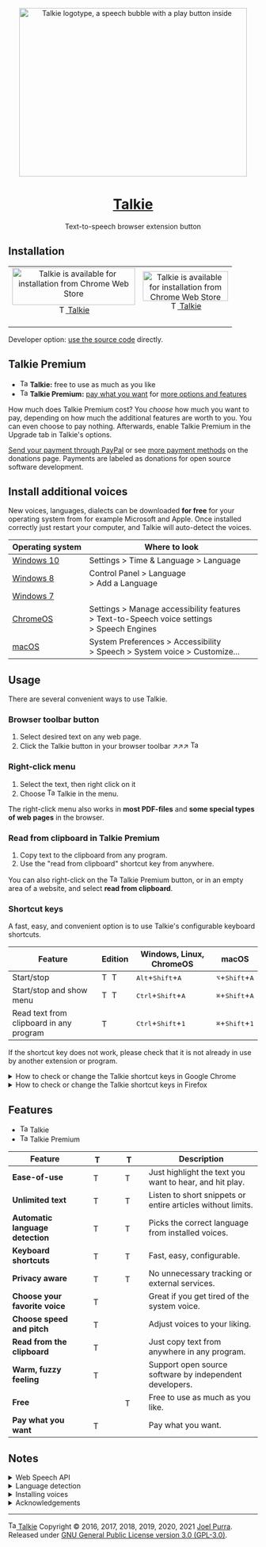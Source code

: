 <p align="center">
  <a href="https://joelpurra.com/projects/talkie/"><img src="./resources/tile/free/920x680/2017-08-22.png" alt="Talkie logotype, a speech bubble with a play button inside" width="460" height="340" border="0" /></a>
</p>
<h1 align="center">
  <a href="https://joelpurra.com/projects/talkie/">Talkie</a>
</h1>
<p align="center">
  Text-to-speech browser extension button
</p>

## Installation

<table>
  <tr>
    <td align="center">
      <a href="https://chrome.google.com/webstore/detail/enfbcfmmdpdminapkflljhbfeejjhjjk"><img src="./resources/chrome-web-store/ChromeWebStore_Badge_v2_496x150.png" alt="Talkie is available for installation from Chrome Web Store" width="248" height="75" border="0" /><br /><img src="./resources/icon/free/icon-play/icon-32x32.png" alt="Talkie's icon" width="16" height="16" border="0" /> Talkie</a><br />&nbsp;
    </td>
    <td align="center">
      <a href="https://addons.mozilla.org/en-US/firefox/addon/talkie/"><img src="./resources/firefox-amo/AMO-button_1.png" alt="Talkie is available for installation from Chrome Web Store" width="172" height="60" border="0" /><br /><img src="./resources/icon/free/icon-play/icon-32x32.png" alt="Talkie's icon" width="16" height="16" border="0" /> Talkie</a><br />&nbsp;
    </td>
  </tr>
</table>

Developer option: [use the source code](./DEVELOP.md) directly.

## Talkie Premium

- <img src="./resources/icon/free/icon-play/icon-32x32.png" alt="Talkie's icon" width="16" height="16" border="0" /> **Talkie:** free to use as much as you like
- <img src="./resources/icon/premium/icon-play/icon-32x32.png" alt="Talkie Premium's icon" width="16" height="16" border="0" /> **Talkie Premium:** [pay what you want](https://www.paypal.me/joelpurrade) for [more options and features](#features)

How much does Talkie Premium cost? You _choose_ how much you want to pay, depending on how much the additional features are worth to you. You can even choose to pay nothing. Afterwards, enable Talkie Premium in the Upgrade tab in Talkie's options.

[Send your payment through PayPal](https://www.paypal.me/joelpurrade) or see [more payment methods](https://joelpurra.com/donate/) on the donations page. Payments are labeled as donations for open source software development.

## Install additional voices

New voices, languages, dialects can be downloaded **for free** for your operating system from for example Microsoft and Apple. Once installed correctly just restart your computer, and Talkie will auto-detect the voices.

| Operating&nbsp;system                                                                                                                                    | Where to look                                                                                                                                                                             |
| -------------------------------------------------------------------------------------------------------------------------------------------------------- | ----------------------------------------------------------------------------------------------------------------------------------------------------------------------------------------- |
| [Windows&nbsp;10](https://support.office.com/en-us/article/How-to-download-Text-to-Speech-languages-for-Windows-10-d5a6b612-b3ae-423f-afa5-4f6caf1ec5d3) | Settings &gt;&nbsp;Time&nbsp;&amp;&nbsp;Language &gt;&nbsp;Language <!-- TODO: translate system settings path. -->                                                                        |
| [Windows&nbsp;8](https://support.office.com/en-us/article/How-to-download-Text-to-Speech-languages-for-Windows-4c83a8d8-7486-42f7-8e46-2b0fdf753130)     | Control&nbsp;Panel &gt;&nbsp;Language &gt;&nbsp;Add&nbsp;a&nbsp;Language                                                                                                                  |
| [Windows&nbsp;7](https://www.microsoft.com/en-us/download/details.aspx?id=27224)                                                                         |                                                                                                                                                                                           |
| [ChromeOS](https://support.google.com/chromebook/answer/9032490)                                                                                         | Settings &gt;&nbsp;Manage&nbsp;accessibility&nbsp;features &gt;&nbsp;Text-to-Speech&nbsp;voice&nbsp;settings &gt;&nbsp;Speech&nbsp;Engines <!-- TODO: translate system settings path. --> |
| [macOS](https://support.apple.com/kb/index?page=search&q=VoiceOver+language&product=PF6&doctype=PRODUCT_HELP,HOWTO_ARTICLES&locale=en_US)                | System&nbsp;Preferences &gt;&nbsp;Accessibility &gt;&nbsp;Speech &gt;&nbsp;System&nbsp;voice &gt;&nbsp;Customize... <!-- TODO: translate system settings path. -->                        |

## Usage

There are several convenient ways to use Talkie.

### Browser toolbar button

1. Select desired text on any web page.
1. Click the Talkie button in your browser toolbar ↗︎↗︎↗︎ <img src="resources/icon/free/icon-play/icon-32x32.png" alt="Talkie's icon" width="16" height="16" border="0" />

### Right-click menu

1. Select the text, then right click on it
1. Choose <img src="resources/icon/free/icon-play/icon-32x32.png" alt="Talkie's icon" width="16" height="16" border="0" /> Talkie in the menu.

The right-click menu also works in **most PDF-files** and **some special types of web pages** in the browser.

### Read from clipboard in Talkie Premium

1. Copy text to the clipboard from any program.
1. Use the "read from clipboard" shortcut key from anywhere.

You can also right-click on the <img src="./resources/icon/premium/icon-play/icon-32x32.png" alt="Talkie Premium's icon" width="16" height="16" border="0" /> Talkie Premium button, or in an empty area of a website, and select **read from clipboard**.

### Shortcut keys

A fast, easy, and convenient option is to use Talkie's configurable keyboard shortcuts.

| Feature                                 | Edition                                                                                                                                                                                                                                               | Windows, Linux, ChromeOS                      | macOS                                      |
| --------------------------------------- | ----------------------------------------------------------------------------------------------------------------------------------------------------------------------------------------------------------------------------------------------------- | --------------------------------------------- | ------------------------------------------ |
| Start/stop                              | <img src="./resources/icon/premium/icon-play/icon-32x32.png" alt="Talkie Premium's icon" width="16" height="16" border="0" />&nbsp;<img src="./resources/icon/free/icon-play/icon-32x32.png" alt="Talkie's icon" width="16" height="16" border="0" /> | <kbd>Alt</kbd>+<kbd>Shift</kbd>+<kbd>A</kbd>  | <kbd>⌥</kbd>+<kbd>Shift</kbd>+<kbd>A</kbd> |
| Start/stop and show menu                | <img src="./resources/icon/premium/icon-play/icon-32x32.png" alt="Talkie Premium's icon" width="16" height="16" border="0" />&nbsp;<img src="./resources/icon/free/icon-play/icon-32x32.png" alt="Talkie's icon" width="16" height="16" border="0" /> | <kbd>Ctrl</kbd>+<kbd>Shift</kbd>+<kbd>A</kbd> | <kbd>⌘</kbd>+<kbd>Shift</kbd>+<kbd>A</kbd> |
| Read text from clipboard in any program | <img src="./resources/icon/premium/icon-play/icon-32x32.png" alt="Talkie Premium's icon" width="16" height="16" border="0" />                                                                                                                         | <kbd>Ctrl</kbd>+<kbd>Shift</kbd>+<kbd>1</kbd> | <kbd>⌘</kbd>+<kbd>Shift</kbd>+<kbd>1</kbd> |

If the shortcut key does not work, please check that it is not already in use by another extension or program.

<details>
<summary>How to check or change the Talkie shortcut keys in Google Chrome</summary>

1. In Chrome, click [**Extensions**](chrome://extensions/) in the **Window** menu.
1. Click [**Keyboard shortcuts**](chrome://extensions/shortcuts) in the left side menu.
   > <img src="resources/keyboard-shortcuts/talkie-shortcuts-google-chrome-01.png" alt="Screenshot of Chrome's list of installed extensions, focusing on Talkie" title="Chrome's installed extensions" width="467" height="276" />
1. From the **Keyboard Shortcuts** window you can check or change keyboard shortcuts for all Chrome extensions and apps. You can also verify that there are no shortcut key collisions between extensions.
   > <img src="resources/keyboard-shortcuts/talkie-shortcuts-google-chrome-02.png" alt="Screenshot of the Keyboard Shortcuts window in Chrome, focusing on Talkie shortcuts" title="Talkie shortcuts in Chrome"  width="708" height="491" />
1. You can also reach the extensions page in Google Chrome directly with [`chrome://extensions/`](chrome://extensions/) and the keyboard shortcut configuration with [`chrome://extensions/shortcuts`](chrome://extensions/shortcuts), but you might have to copy-paste the address manually.

</details>

<details>
<summary>How to check or change the Talkie shortcut keys in Firefox</summary>

1. In Firefox, click [**Add-ons**](about:addons) in the **Tools** menu.
1. From the Add-ons page, click **Extensions** in the left side menu.
   > <img src="resources/keyboard-shortcuts/talkie-shortcuts-firefox-01.png" alt="Screenshot of Firefox's list of installed extensions, focusing on Talkie" title="Firefox's installed extensions"  width="565" height="387" />
1. At the top right of the extensions list, click **Manage Extension Shortcuts** in the **gear button menu**.
   > <img src="resources/keyboard-shortcuts/talkie-shortcuts-firefox-02.png" alt="Screenshot of the Manage Extension Shortcuts menu item" title="Manage extensions in Firefox"  width="701" height="293" />
1. From the **Manage Extension Shortcuts** window you can check or change extension shortcuts for all Firefox extensions. You can also verify that there are no shortcut key collisions between extensions.
   > <img src="resources/keyboard-shortcuts/talkie-shortcuts-firefox-03.png" alt="Screenshot of the Manage Extension Shortcuts window in Firefox, focusing on Talkie shortcuts" title="Talkie shortcuts in Firefox"  width="690" height="333" />
1. You can also reach the extensions page in Firefox directly with [`about:addons`](about:addons), but you might have to copy-paste the address manually.

</details>

## Features

- <img src="./resources/icon/free/icon-play/icon-32x32.png" alt="Talkie has this feature" width="16" height="16" border="0" /> Talkie
- <img src="./resources/icon/premium/icon-play/icon-32x32.png" alt="Talkie Premium has this feature" width="16" height="16" border="0" /> Talkie Premium

| Feature                          | <img src="./resources/icon/premium/icon-play/icon-32x32.png" alt="Talkie Premium has this feature" width="16" height="16" border="0" hspace="16" /> | <img src="./resources/icon/free/icon-play/icon-32x32.png" alt="Talkie has this feature" width="16" height="16" border="0" hspace="16" /> | Description                                                 |
| -------------------------------- | --------------------------------------------------------------------------------------------------------------------------------------------------- | ---------------------------------------------------------------------------------------------------------------------------------------- | ----------------------------------------------------------- |
| **Ease-of-use**                  | <img src="./resources/icon/premium/icon-play/icon-32x32.png" alt="Talkie Premium has this feature" width="16" height="16" border="0" hspace="16" /> | <img src="./resources/icon/free/icon-play/icon-32x32.png" alt="Talkie has this feature" width="16" height="16" border="0" hspace="16" /> | Just highlight the text you want to hear, and hit play.     |
| **Unlimited text**               | <img src="./resources/icon/premium/icon-play/icon-32x32.png" alt="Talkie Premium has this feature" width="16" height="16" border="0" hspace="16" /> | <img src="./resources/icon/free/icon-play/icon-32x32.png" alt="Talkie has this feature" width="16" height="16" border="0" hspace="16" /> | Listen to short snippets or entire articles without limits. |
| **Automatic language detection** | <img src="./resources/icon/premium/icon-play/icon-32x32.png" alt="Talkie Premium has this feature" width="16" height="16" border="0" hspace="16" /> | <img src="./resources/icon/free/icon-play/icon-32x32.png" alt="Talkie has this feature" width="16" height="16" border="0" hspace="16" /> | Picks the correct language from installed voices.           |
| **Keyboard shortcuts**           | <img src="./resources/icon/premium/icon-play/icon-32x32.png" alt="Talkie Premium has this feature" width="16" height="16" border="0" hspace="16" /> | <img src="./resources/icon/free/icon-play/icon-32x32.png" alt="Talkie has this feature" width="16" height="16" border="0" hspace="16" /> | Fast, easy, configurable.                                   |
| **Privacy aware**                | <img src="./resources/icon/premium/icon-play/icon-32x32.png" alt="Talkie Premium has this feature" width="16" height="16" border="0" hspace="16" /> | <img src="./resources/icon/free/icon-play/icon-32x32.png" alt="Talkie has this feature" width="16" height="16" border="0" hspace="16" /> | No unnecessary tracking or external services.               |
| **Choose your favorite voice**   | <img src="./resources/icon/premium/icon-play/icon-32x32.png" alt="Talkie Premium has this feature" width="16" height="16" border="0" hspace="16" /> |                                                                                                                                          | Great if you get tired of the system voice.                 |
| **Choose speed and pitch**       | <img src="./resources/icon/premium/icon-play/icon-32x32.png" alt="Talkie Premium has this feature" width="16" height="16" border="0" hspace="16" /> |                                                                                                                                          | Adjust voices to your liking.                               |
| **Read from the clipboard**      | <img src="./resources/icon/premium/icon-play/icon-32x32.png" alt="Talkie Premium has this feature" width="16" height="16" border="0" hspace="16" /> |                                                                                                                                          | Just copy text from anywhere in any program.                |
| **Warm, fuzzy feeling**          | <img src="./resources/icon/premium/icon-play/icon-32x32.png" alt="Talkie Premium has this feature" width="16" height="16" border="0" hspace="16" /> |                                                                                                                                          | Support open source software by independent developers.     |
| **Free**                         |                                                                                                                                                     | <img src="./resources/icon/free/icon-play/icon-32x32.png" alt="Talkie has this feature" width="16" height="16" border="0" hspace="16" /> | Free to use as much as you like.                            |
| **Pay what you want**            | <img src="./resources/icon/premium/icon-play/icon-32x32.png" alt="Talkie Premium has this feature" width="16" height="16" border="0" hspace="16" /> |                                                                                                                                          | Pay what you want.                                          |

## Notes

<details>
<summary>Web Speech API</summary>

Uses your browser's built-in [Web Speech API for text-to-speech (TTS)](https://www.w3.org/community/speech-api/) known as [Speech Synthesis](https://dvcs.w3.org/hg/speech-api/raw-file/9a0075d25326/speechapi.html#tts-section).

- As the Web Speech API is implemented by your browser, your browser selection and settings may affect Talkie.
- All text and speech is processed internally by your browser. While ultimately depending on your specific browser, processing is expected to be done on your own machine and not use a server.
- Sound is only produced, never recorded.

</details>

<details>
<summary>Language detection</summary>

Not all languages are supported; consult your browser's voice documentation.

The language detection is performed in four steps, where the first valid value is chosen. If no language was detected, a notice is spoken (in English).

1. Your browser's text language detection for the selection, using word and sentence analysis.
1. The first available `lang="..."` attribute from the selected text's parent HTML elements.
1. The `lang="..."` attribute from the HTML root element of the current page (or frame).
1. Your browser's page primary language detection.

The Web Speech API can use more than one voice per language (currently over 20 for `en-US` in Google Chrome version 55), as well as modify speech rate (speed) and pitch. These options have been implemented in <img src="./resources/icon/premium/icon-play/icon-32x32.png" alt="Talkie Premium's icon" width="16" height="16" border="0" /> Talkie Premium as a paid feature.

</details>

<details>
<summary>Installing voices</summary>

The voices for each language are provided by your browser. For this reason the list may differ depending on your browser, browser version, operating system, and any other installed extensions/software.

To see the list of languages/voices available in your specific browser, as well as speak out sample text, check the Talkie options page after installation. This is a good start in figuring out why a certain language might not be read out loud as expected.

You can install additional voices to support new languages and dialects; see separate installation instructions for your operating system.

</details>

<details>
<summary>Acknowledgements</summary>

- Thanks to [Liron Tocker](https://liron.de/) for coming up with the name Talkie, the fancy icons, and promotional graphics (2016-12-31, 2017-04-09): <img src="resources/icon/free/icon-play/icon-32x32.png" alt="Talkie's icon" width="16" height="16" border="0" /> <img src="resources/icon/premium/icon-play/icon-32x32.png" alt="Talkie Premium's icon" width="16" height="16" border="0" /> <img src="resources/icon/free/icon-stop/icon-32x32.png" alt="Talkie stop button" width="16" height="16" border="0" />
- Thanks to [Miroslava Jovičić](http://www.miroslavajovicic.net/) for the fancy user interface redesign (2017-05-29), and promotional graphics (2017-07-30, 2017-08-01).

</details>

---

<a href="https://joelpurra.com/projects/talkie/"><img src="resources/icon/free/icon-play/icon-32x32.png" alt="Talkie's icon" width="16" height="16" border="0" /> Talkie</a> Copyright &copy; 2016, 2017, 2018, 2019, 2020, 2021 [Joel Purra](https://joelpurra.com/). Released under [GNU General Public License version 3.0 (GPL-3.0)](https://www.gnu.org/licenses/gpl.html).
